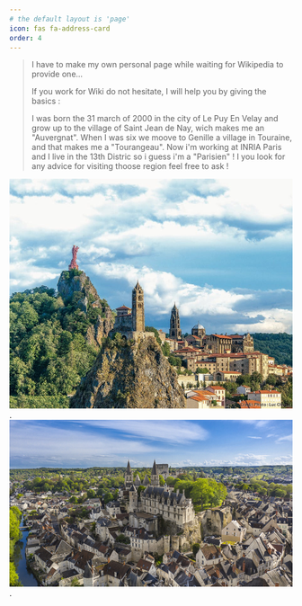 ```yaml
---
# the default layout is 'page'
icon: fas fa-address-card
order: 4
---
```


>
> I have to make my own personal page while waiting for Wikipedia to provide one...
>
> If you work for Wiki do not hesitate, I will help you by giving the basics :
>
> I was born the 31 march of 2000 in the city of Le Puy En Velay  and grow up to the village of Saint Jean de Nay, wich makes me an "Auvergnat". When I was six we moove to Genille a village in Touraine, and that makes me a "Tourangeau". Now i'm working at INRIA Paris and I live in the 13th Distric so i guess i'm a "Parisien" ! I you look for any advice for visiting thoose region feel free to ask !

![Texte alternatif](lepuy.jpg "Le Puy En Velay").
![Texte alternatif](loches.jpg "Loches").
